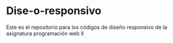 # Dise-o-responsivo
Este es el repositorio para los códigos de diseño responsivo de la asignatura programación web II
